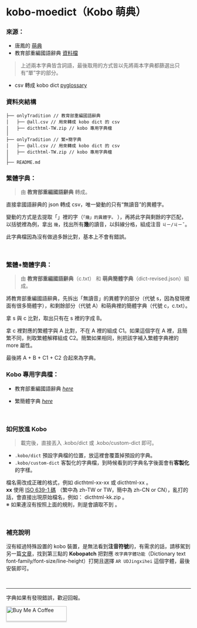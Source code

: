 # kobo-moedict（Kobo 萌典）


### 來源：
* 唐鳳的 [萌典](https://github.com/g0v/moedict-webkit)
* 教育部重編國語辭典 [資料檔](https://github.com/g0v/moedict-data)

> 上述兩本字典皆含詞語，最後取用的方式皆以先將兩本字典都篩選出只有“單”字的部分。

* csv 轉成 kobo dict [pyglossary](https://github.com/ilius/pyglossary)  


### 資料夾結構
```
├── onlyTradition // 教育部重編國語辭典
│   ├── @all.csv // 用來轉成 kobo dict 的 csv
│   ├── dicthtml-TW.zip // kobo 專用字典檔
│  
├── onlyTradition // 繁+簡字典
│   ├── @all.csv // 用來轉成 kobo dict 的 csv
│   ├── dicthtml-TW.zip // kobo 專用字典檔
│  
├── README.md
```


### 繁體字典：
> 由 **教育部重編國語辭典** 轉成。

直接拿國語辭典的 json 轉成 csv，唯一變動的只有“無讀音”的異體字。

變動的方式是去提取「」裡的字（`「幾」的異體字。` ），再將此字與剩餘的字匹配，以括號裡為例，拿出 `幾`，找出所有**幾**的讀音，以斜線分格，組成注音 `ㄐㄧ/ㄐㄧˇ`。

此字典檔因為沒有做過多餘比對，基本上不會有錯誤。

<br>

### 繁體+簡體字典：
> 由 **教育部重編國語辭典**（c.txt） 和 **萌典簡體字典**（dict-revised.json）組成。 

將教育部重編國語辭典，先拆出「無讀音」的異體字的部分（代號 s，因為發現裡面有很多簡體字），和剩餘部分（代號 A）和萌典裡的簡體字典（代號 c，c.txt）。

拿 s 與 c 比對，取出只有在 s 裡的字成 B。

拿 c 裡對應的繁體字與 A 比對，不在 A 裡的組成 C1。如果這個字在 A 裡，且簡繁不同，則取繁體解釋組成 C2。簡繁如果相同，則把該字補入繁體字典裡的more 屬性。

最後將 A + B + C1 + C2 合起來為字典。
<br>

### Kobo 專用字典檔：

* 教育部重編國語辭典 [*here*](https://github.com/hsuan9522/kobo-moedict/blob/master/onlyTradition/dicthtml-TW.zip)

* 繁簡體字典 [*here*](https://github.com/hsuan9522/kobo-moedict/blob/master/tranditionNsimple/dicthtml-TW.zip)

<br>

### 如何放進 Kobo

> 載完後，直接丟入 .kobo/dict 或 .kobo/custom-dict 即可。

* `.kobo/dict` 預設字典檔的位置，放這裡會覆蓋掉預設的字典。
* `.kobo/custom-dict` 客製化的字典檔，到時候看到的字典名字後面會有**客製化**的字樣。

檔名需改成正確的格式，例如 dicthtml-xx-xx 或 dicthtml-xx 。  
**xx** 使用 [ISO 639-1 碼](https://zh.wikipedia.org/zh-tw/ISO_639-1) （繁中為 zh-TW or TW，簡中為 zh-CN or CN），亂打的話，會直接出現原始檔名，例如： dicthtml-kk.zip 。  
※ 如果連沒有按照上面的規則，則是會讀取不到 。

<br>

### 補充說明
沒有經過特殊設置的 kobo 裝置，是無法看到**注音符號**的，有需求的話，請移駕到另一篇[文章](https://medium.com/@hsuan9522/kobo-reader-plugin-300eda218441)，找到第三點的 **Kobopatch** 把對應 `改字典字體功能`（Dictionary text font-family/font-size/line-height）打開且選擇 `AR UDJingxihei` 這個字體，最後安裝即可。

<br>

---

字典如果有發現錯誤，歡迎回報。

<a href="https://www.buymeacoffee.com/hsuan" target="_blank"><img src="https://cdn.buymeacoffee.com/buttons/v2/default-yellow.png" alt="Buy Me A Coffee" style="height: 41px !important;width: 165px !important;box-shadow: 0px 3px 2px 0px rgba(190, 190, 190, 0.5) !important;-webkit-box-shadow: 0px 3px 2px 0px rgba(190, 190, 190, 0.5) !important;" ></a>

